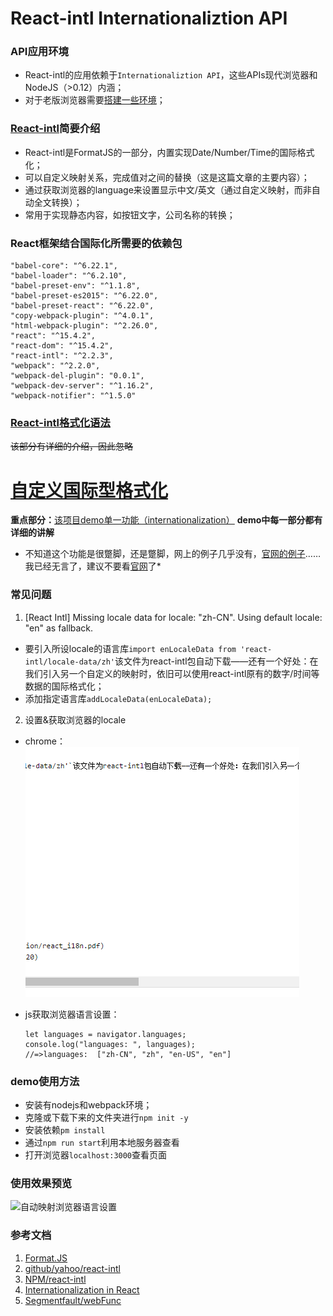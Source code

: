 # React-intl Internationaliztion API

### API应用环境
* React-intl的应用依赖于`Internationaliztion API`，这些APIs现代浏览器和NodeJS（>0.12）内涵；
* 对于老版浏览器需要[搭建一些环境](http://formatjs.io/guides/runtime-environments/)；

### [React-intl](http://formatjs.io/react/v1/)简要介绍
* React-intl是FormatJS的一部分，内置实现Date/Number/Time的国际格式化；
* 可以自定义映射关系，完成值对之间的替换（这是这篇文章的主要内容）；
* 通过获取浏览器的language来设置显示中文/英文（通过自定义映射，而非自动全文转换）；
* 常用于实现静态内容，如按钮文字，公司名称的转换；

### React框架结合国际化所需要的依赖包
    "babel-core": "^6.22.1",
    "babel-loader": "^6.2.10",
    "babel-preset-env": "^1.1.8",
    "babel-preset-es2015": "^6.22.0",
    "babel-preset-react": "^6.22.0",
    "copy-webpack-plugin": "^4.0.1",
    "html-webpack-plugin": "^2.26.0",
    "react": "^15.4.2",
    "react-dom": "^15.4.2",
    "react-intl": "^2.2.3",
    "webpack": "^2.2.0",
    "webpack-del-plugin": "0.0.1",
    "webpack-dev-server": "^1.16.2",
    "webpack-notifier": "^1.5.0"
	
### [React-intl格式化语法](http://formatjs.io/guides/message-syntax/)
~~该部分有详细的介绍，因此忽略~~

# [自定义国际型格式化](http://formatjs.io/react/v1/#formatted-message)
**重点部分：**[该项目demo单一功能（internationalization）](https://github.com/mihuartuanr/React-i18n)    **demo中每一部分都有详细的讲解**
* 不知道这个功能是很蹩脚，还是蹩脚，网上的例子几乎没有，[官网的例子](https://github.com/yahoo/react-intl/tree/master/examples/)……我已经无言了，建议不要看[官网](https://github.com/yahoo/react-intl/)了*


### 常见问题
1. [React Intl] Missing locale data for locale: "zh-CN". Using default locale: "en" as fallback.


* 要引入所设locale的语言库`import enLocaleData from 'react-intl/locale-data/zh'`该文件为react-intl包自动下载——还有一个好处：在我们引入另一个自定义的映射时，依旧可以使用react-intl原有的数字/时间等数据的国际格式化；
 * 添加指定语言库`addLocaleData(enLocaleData);`

2. 设置&获取浏览器的locale
  * chrome：
  ![chrome设置——高级设置——语言和输入设置](https://github.com/mihuartuanr/React-i18n/blob/master/app/src/images/Readme.gif)
  * js获取浏览器语言设置：

		let languages = navigator.languages;
		console.log("languages: ", languages);
		//=>languages:  ["zh-CN", "zh", "en-US", "en"]
    
    

### demo使用方法
* 安装有nodejs和webpack环境；
* 克隆或下载下来的文件夹进行`npm init -y`
* 安装依赖`pm install`
* 通过`npm run start`利用本地服务器查看
* 打开浏览器`localhost:3000`查看页面

### 使用效果预览
![自动映射浏览器语言设置](https://github.com/mihuartuanr/React-intl/blob/master/app/src/images/output.gif)

### 参考文档
1. [Format.JS](http://formatjs.io/)
2. [github/yahoo/react-intl](https://github.com/yahoo/react-intl/)
3. [NPM/react-intl](https://www.npmjs.com/package/react-intl)
4. [Internationalization in React](https://www.ogi-it.com/presentation/react_i18n.pdf)
5. [Segmentfault/webFunc](https://segmentfault.com/a/1190000005824920)
